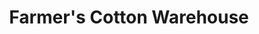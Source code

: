 ---
title: "Farmer's Cotton Warehouse"
url: /louisville/farmers-cotton-warehouse/
shop: Landwirtschaftlich
---
